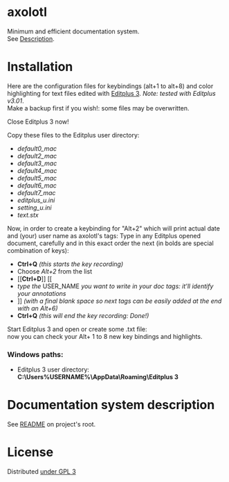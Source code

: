 axolotl
=======

Minimum and efficient documentation system.   
See [Description](https://github.com/circulosmeos/axolotl/).

Installation
===========

Here are the configuration files for keybindings (alt+1 to alt+8) and color highlighting for text files edited with [Editplus 3](https://www.editplus.com/). *Note: tested with Editplus v3.01*.   
Make a backup first if you wish!: some files may be overwritten.

Close Editplus 3 now!

Copy these files to the Editplus user directory:   
* *default0_mac*
* *default2_mac*
* *default3_mac*
* *default4_mac*
* *default5_mac*
* *default6_mac*
* *default7_mac*
* *editplus_u.ini*
* *setting_u.ini*
* *text.stx*

Now, in order to create a keybinding for "Alt+2" which will print actual date and (your) user name as axolotl's tags:
Type in any Editplus opened document, carefully and in this exact order the next (in bolds are special combination of keys):
* **Ctrl+Q** *(this starts the key recording)*
* Choose *Alt+2* from the list
* [[**Ctrl+D**]] [[
* *type the* USER_NAME *you want to write in your doc tags: it'll identify your annotations*
* ]] *(with a final blank space so next tags can be easily added at the end with an Alt+6)*
* **Ctrl+Q** *(this will end the key recording: Done!)*

Start Editplus 3 and open or create some .txt file:   
now you can check your Alt+ 1 to 8 new key bindings and highlights.

### Windows paths:
* Editplus 3 user directory:   
	**C:\Users\%USERNAME%\AppData\Roaming\Editplus 3**

Documentation system description
================================

See [README](https://github.com/circulosmeos/axolotl/) on project's root.

License
=======

Distributed [under GPL 3](http://www.gnu.org/licenses/gpl-3.0.html)
